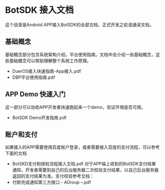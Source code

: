 # BotSDK 接入文档
这个目录是Android APP接入BotSDK的全部文档，正式开发之前请通读文档。

## 基础概念
基础概念部分包含系统架构介绍，平台使用指南。文档中会介绍一些基础概念，这些基础概念可以帮助理解整个系统工作原理。
 - DuerOS接入快速指南-App接入.pdf
 - DBP平台使用指南.pdf
## APP Demo 快速入门
这一部分可以协助APP开发者快速跑起来一个demo，验证环境是否可用。
 - BotSDK Demo开发指南.pdf
## 账户和支付
如果接入的APP需要使用百度账户登录，或者需要接入百度的支付流程，可以参考下面的文档
 - BotSKD支付和授权流程接入文档.pdf
对于APP端上收到的BotSDK支付结果通知，开发者需要到自己的后台服务器二次校验支付结果，以自己后台服务器返回的支付结果为准。支付校验参考文档：
 - 付款完成通知第三方接口 - AGroup –.pdf

